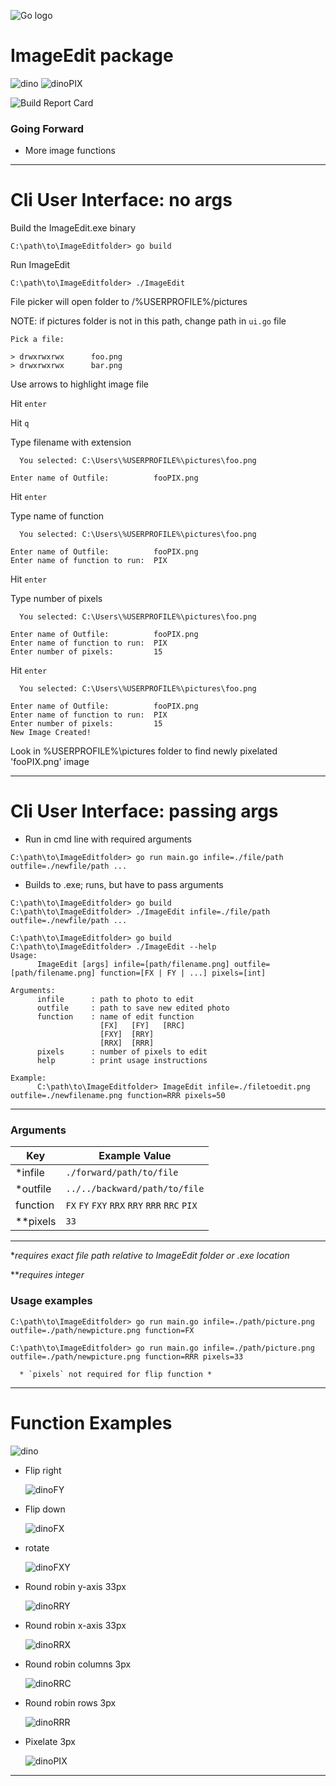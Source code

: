 ![Go logo](https://go.dev/images/go-logo-blue.svg)

# ImageEdit package
![dino] ![dinoPIX]

![Build Report Card](https://img.shields.io/badge/Build-compiles-brightgreen)
### Going Forward
- More image functions
---
# Cli User Interface: no args
Build the ImageEdit.exe binary
~~~
C:\path\to\ImageEditfolder> go build
~~~
Run ImageEdit
~~~
C:\path\to\ImageEditfolder> ./ImageEdit
~~~
File picker will open folder to /%USERPROFILE%/pictures

NOTE: if pictures folder is not in this path, change path in `ui.go` file
~~~
Pick a file:

> drwxrwxrwx      foo.png
> drwxrwxrwx      bar.png
~~~
Use arrows to highlight image file

Hit `enter`

Hit `q`

Type filename with extension

~~~
  You selected: C:\Users\%USERPROFILE%\pictures\foo.png

Enter name of Outfile:          fooPIX.png
~~~
Hit `enter`

Type name of function
~~~
  You selected: C:\Users\%USERPROFILE%\pictures\foo.png

Enter name of Outfile:          fooPIX.png
Enter name of function to run:  PIX
~~~
Hit `enter`

Type number of pixels
~~~
  You selected: C:\Users\%USERPROFILE%\pictures\foo.png

Enter name of Outfile:          fooPIX.png
Enter name of function to run:  PIX
Enter number of pixels:         15
~~~
Hit `enter`
~~~
  You selected: C:\Users\%USERPROFILE%\pictures\foo.png

Enter name of Outfile:          fooPIX.png
Enter name of function to run:  PIX
Enter number of pixels:         15
New Image Created!
~~~
Look in %USERPROFILE%\pictures folder to find newly pixelated 'fooPIX.png' image

---
# Cli User Interface: passing args
- Run in cmd line with required arguments
~~~
C:\path\to\ImageEditfolder> go run main.go infile=./file/path outfile=./newfile/path ...
~~~
- Builds to .exe; runs, but have to pass arguments
~~~
C:\path\to\ImageEditfolder> go build
C:\path\to\ImageEditfolder> ./ImageEdit infile=./file/path outfile=./newfile/path ...
~~~
~~~
C:\path\to\ImageEditfolder> go build
C:\path\to\ImageEditfolder> ./ImageEdit --help
Usage:
      ImageEdit [args] infile=[path/filename.png] outfile=[path/filename.png] function=[FX | FY | ...] pixels=[int]

Arguments:
      infile      : path to photo to edit
      outfile     : path to save new edited photo
      function    : name of edit function
                    [FX]   [FY]   [RRC]
                    [FXY]  [RRY]
                    [RRX]  [RRR]
      pixels      : number of pixels to edit
      help        : print usage instructions

Example:
      C:\path\to\ImageEditfolder> ImageEdit infile=./filetoedit.png outfile=./newfilename.png function=RRR pixels=50
~~~
---
### Arguments
| Key | Example Value |
|-|-|
| *infile | `./forward/path/to/file` |
| *outfile | `../../backward/path/to/file` |
| function| `FX` `FY` `FXY` `RRX` `RRY` `RRR` `RRC` `PIX`|
| **pixels | `33`|
---
**requires exact file path relative to ImageEdit folder or .exe location*

***requires integer*
### Usage examples
~~~
C:\path\to\ImageEditfolder> go run main.go infile=./path/picture.png outfile=./path/newpicture.png function=FX

C:\path\to\ImageEditfolder> go run main.go infile=./path/picture.png outfile=./path/newpicture.png function=RRR pixels=33
  
  * `pixels` not required for flip function *
~~~
---
# Function Examples

  ![dino]

- Flip right

  ![dinoFY]

- Flip down

  ![dinoFX]

- rotate

  ![dinoFXY]

- Round robin y-axis 33px

  ![dinoRRY]

- Round robin x-axis 33px

  ![dinoRRX]

- Round robin columns 3px

  ![dinoRRC]

- Round robin rows 3px

  ![dinoRRR]

- Pixelate 3px

  ![dinoPIX]

---

[dino]:./assets/dino.png
[dinoFX]:./assets/flip/dinoFX.png
[dinoFY]:./assets/flip/dinoFY.png
[dinoRRX]:./assets/roundrobin/dinoRRX.png
[dinoRRY]:./assets/roundrobin/dinoRRY.png
[dinoRRR]:./assets/roundrobin/dinoRRR.png
[dinoRRC]:./assets/roundrobin/dinoRRC.png
[dinoFXY]:./assets/flip/dinoFXY.png
[dinoPIX]:./assets/pixelate/dinoPIX.png
